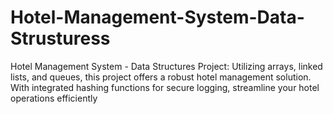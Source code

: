 # Hotel-Management-System-Data-Strusturess
Hotel Management System - Data Structures Project: Utilizing arrays, linked lists, and queues, this project offers a robust hotel management solution. With integrated hashing functions for secure logging, streamline your hotel operations efficiently
